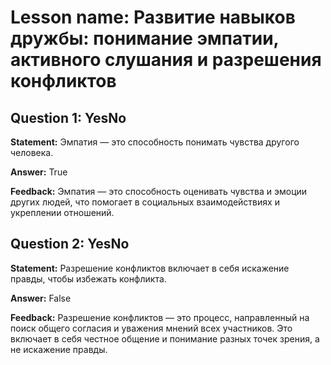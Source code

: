 # Lesson name: Развитие навыков дружбы: понимание эмпатии, активного слушания и разрешения конфликтов

## Question 1: YesNo

**Statement:** Эмпатия — это способность понимать чувства другого человека.

**Answer:** True

**Feedback:**
Эмпатия — это способность оценивать чувства и эмоции других людей, что помогает в социальных взаимодействиях и укреплении отношений.


## Question 2: YesNo

**Statement:** Разрешение конфликтов включает в себя искажение правды, чтобы избежать конфликта.

**Answer:** False

**Feedback:**
Разрешение конфликтов — это процесс, направленный на поиск общего согласия и уважения мнений всех участников. Это включает в себя честное общение и понимание разных точек зрения, а не искажение правды.

